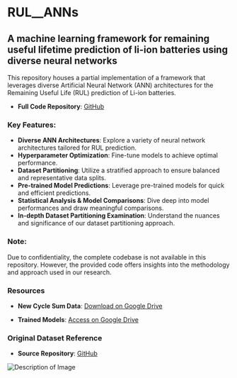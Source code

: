 # RUL__ANNs

## A machine learning framework for remaining useful lifetime prediction of li-ion batteries using diverse neural networks
This repository houses a partial implementation of a framework that leverages diverse Artificial Neural Network (ANN) architectures for the Remaining Useful Life (RUL) prediction of Li-ion batteries.
- **Full Code Repository**: [GitHub](https://github.com/jhrrlee/batmf.git)

### Key Features:
- **Diverse ANN Architectures**: Explore a variety of neural network architectures tailored for RUL prediction.
- **Hyperparameter Optimization**: Fine-tune models to achieve optimal performance.
- **Dataset Partitioning**: Utilize a stratified approach to ensure balanced and representative data splits.
- **Pre-trained Model Predictions**: Leverage pre-trained models for quick and efficient predictions.
- **Statistical Analysis & Model Comparisons**: Dive deep into model performances and draw meaningful comparisons.
- **In-depth Dataset Partitioning Examination**: Understand the nuances and significance of our dataset partitioning approach.

### Note:
Due to confidentiality, the complete codebase is not available in this repository. However, the provided code offers insights into the methodology and approach used in our research.


### Resources

- **New Cycle Sum Data**: [Download on Google Drive](https://drive.google.com/file/d/1ljRUXZ9TXUVUos1OLGd2y4BFgAsHKGuk/view?usp=sharing)
  
- **Trained Models**: [Access on Google Drive](https://drive.google.com/drive/folders/1dw2_NGWkfXIJObCB2YlATVFuLgBD0tB8?usp=sharing)

### Original Dataset Reference

- **Source Repository**: [GitHub](https://github.com/rdbraatz/data-driven-prediction-of-battery-cycle-life-before-capacity-degradation.git)


![Description of Image](https://drive.google.com/uc?id=12YWQjn7iESEk0hCDhGSRIapMBxV6io9a)
